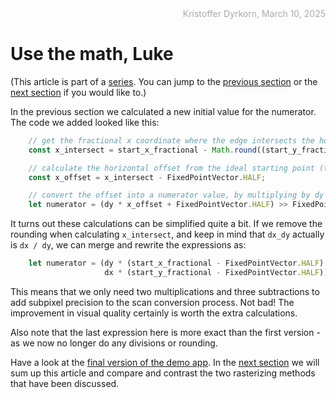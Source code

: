 <div style="text-align:right; color:#aaa">Kristoffer Dyrkorn, March 10, 2025</div>

# Use the math, Luke

(This article is part of a [series](./#sections). You can jump to the [previous section](4) or the [next section](6) if you would like to.)

In the previous section we calculated a new initial value for the numerator. The code we added looked like this:

```JavaScript
    // get the fractional x coordinate where the edge intersects the horizontal line through the pixel center
    const x_intersect = start_x_fractional - Math.round((start_y_fractional - FixedPointVector.HALF) * dx_dy);

    // calculate the horizontal offset from the ideal starting point (the pixel center)
    const x_offset = x_intersect - FixedPointVector.HALF;

    // convert the offset into a numerator value, by multiplying by dy and rounding off
    let numerator = (dy * x_offset + FixedPointVector.HALF) >> FixedPointVector.SHIFT;
```

It turns out these calculations can be simplified quite a bit. If we remove the rounding when calculating `x_intersect`, and keep in mind that `dx_dy` actually is `dx / dy`, we can merge and rewrite the expressions as:

```JavaScript
    let numerator = (dy * (start_x_fractional - FixedPointVector.HALF) -
                     dx * (start_y_fractional - FixedPointVector.HALF)) >> FixedPointVector.SHIFT;
```

This means that we only need two multiplications and three subtractions to add subpixel precision to the scan conversion process. Not bad! The improvement in visual quality certainly is worth the extra calculations.

Also note that the last expression here is more exact than the first version - as we now no longer do any divisions or rounding.

Have a look at the [final version of the demo app](5/). In the [next section](6) we will sum up this article and compare and contrast the two rasterizing methods that have been discussed.
